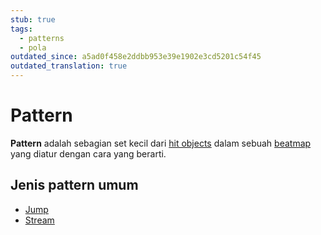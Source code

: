 ```yaml
---
stub: true
tags:
  - patterns
  - pola
outdated_since: a5ad0f458e2ddbb953e39e1902e3cd5201c54f45
outdated_translation: true
---
```


# Pattern

**Pattern** adalah sebagian set kecil dari [hit objects](/wiki/Gameplay/Hit_object) dalam sebuah [beatmap](/wiki/Beatmap) yang diatur dengan cara yang berarti.

## Jenis pattern umum

- [Jump](Jump)
- [Stream](Stream)
